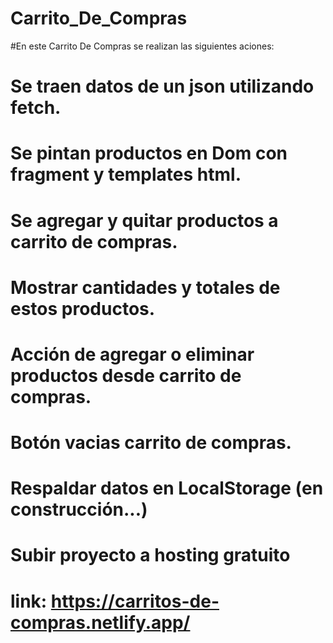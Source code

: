 # Carrito_De_Compras
#En este Carrito De Compras se realizan las siguientes aciones:

# Se traen datos de un json utilizando fetch.
# Se pintan productos en Dom con fragment y templates html.
# Se agregar y quitar productos a carrito de compras.
# Mostrar cantidades y totales de estos productos.
# Acción de agregar o eliminar productos desde carrito de compras.
# Botón vacias carrito de compras.
# Respaldar datos en LocalStorage (en construcción...)
# Subir proyecto a hosting gratuito 
# link: https://carritos-de-compras.netlify.app/

